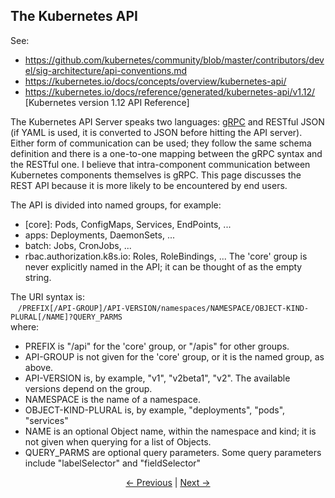 ## The Kubernetes API

See:
* https://github.com/kubernetes/community/blob/master/contributors/devel/sig-architecture/api-conventions.md
* https://kubernetes.io/docs/concepts/overview/kubernetes-api/
* https://kubernetes.io/docs/reference/generated/kubernetes-api/v1.12/ \[Kubernetes version 1.12 API Reference\]

The Kubernetes API Server speaks two languages: [gRPC](https://grpc.io "gRPC") and RESTful JSON (if YAML is used, it is converted
to JSON before hitting the API server). Either form of communication can be used; they follow the same schema definition and
there is a one-to-one mapping between the gRPC syntax and the RESTful one. I believe that intra-component communication between
Kubernetes components themselves is gRPC. This page discusses the REST API because it is more likely to be encountered by end users.

The API is divided into named groups, for example:
* \[core\]: Pods, ConfigMaps, Services, EndPoints, ...
* apps: Deployments, DaemonSets, ...
* batch: Jobs, CronJobs, ...
* rbac.authorization.k8s.io: Roles, RoleBindings, ...
The 'core' group is never explicitly named in the API; it can be thought of as the empty string.

The URI syntax is:  
&nbsp;&nbsp;&nbsp;`/PREFIX[/API-GROUP]/API-VERSION/namespaces/NAMESPACE/OBJECT-KIND-PLURAL[/NAME]?QUERY_PARMS`  
where:
* PREFIX is "/api" for the 'core' group, or "/apis" for other groups.
* API-GROUP is not given for the 'core' group, or it is the named group, as above.
* API-VERSION is, by example, "v1", "v2beta1", "v2". The available versions depend on the group.
* NAMESPACE is the name of a namespace.
* OBJECT-KIND-PLURAL is, by example, "deployments", "pods", "services"
* NAME is an optional Object name, within the namespace and kind; it is not given when querying for a list of Objects.
* QUERY_PARMS are optional query parameters. Some query parameters include "labelSelector" and "fieldSelector"


<p align="center"><a href="./Objects.md">&larr;&nbsp;Previous</a>&nbsp;&vert;&nbsp;<a href="./Authentication.md">Next&nbsp;&rarr;</a></p>
